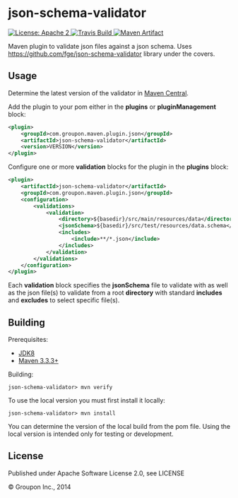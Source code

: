 json-schema-validator
=====================

<a href="https://raw.githubusercontent.com/groupon/json-schema-validator/master/LICENSE">
    <img src="https://img.shields.io/hexpm/l/plug.svg"
         alt="License: Apache 2">
</a>
<a href="https://travis-ci.org/groupon/json-schema-validator/">
    <img src="https://travis-ci.org/groupon/json-schema-validator.png"
         alt="Travis Build">
</a>
<a href="http://search.maven.org/#search%7Cga%7C1%7Cg%3A%22com.groupon.maven.plugin.json%22%20a%3A%22json-schema-validator%22">
    <img src="https://img.shields.io/maven-central/v/com.groupon.maven.plugin.json/json-schema-validator.svg"
         alt="Maven Artifact">
</a>

Maven plugin to validate json files against a json schema. Uses https://github.com/fge/json-schema-validator library under the covers.

Usage
-----

Determine the latest version of the validator in [Maven Central](http://search.maven.org/#search%7Cga%7C1%7Cg%3A%22com.groupon.maven.plugin.json%22%20a%3A%22json-schema-validator%22).

Add the plugin to your pom either in the __plugins__ or __pluginManagement__ block:

```xml
<plugin>
    <groupId>com.groupon.maven.plugin.json</groupId>
    <artifactId>json-schema-validator</artifactId>
    <version>VERSION</version>
</plugin>
```

Configure one or more __validation__ blocks for the plugin in the __plugins__ block:

```xml
<plugin>
    <artifactId>json-schema-validator</artifactId>
    <groupId>com.groupon.maven.plugin.json</groupId>
    <configuration>
        <validations>
            <validation>
                <directory>${basedir}/src/main/resources/data</directory>
                <jsonSchema>${basedir}/src/test/resources/data.schema</jsonSchema>
                <includes>
                    <include>**/*.json</include>
                </includes>
            </validation>
        </validations>
    </configuration>
</plugin>
```

Each __validation__ block specifies the __jsonSchema__ file to validate with as well as the json file(s) to validate from a root __directory__ with standard __includes__ and __excludes__ to select specific file(s).

Building
--------

Prerequisites:
* [JDK8](http://www.oracle.com/technetwork/java/javase/downloads/jdk8-downloads-2133151.html)
* [Maven 3.3.3+](http://maven.apache.org/download.cgi)

Building:

    json-schema-validator> mvn verify

To use the local version you must first install it locally:

    json-schema-validator> mvn install

You can determine the version of the local build from the pom file.  Using the local version is intended only for testing or development.

License
-------

Published under Apache Software License 2.0, see LICENSE

&copy; Groupon Inc., 2014
